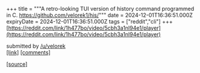 +++
title = """A retro-looking TUI version of history command programmed in C. https://github.com/velorek1/his/"""
date = 2024-12-01T16:36:51.000Z
expiryDate = 2024-12-01T16:36:51.000Z
tags = ["reddit","cli"]
+++
[https://reddit.com/link/1h477bo/video/5cbh3a1nl94e1/player](https://reddit.com/link/1h477bo/video/5cbh3a1nl94e1/player)

submitted by [/u/velorek](https://www.reddit.com/user/velorek)  
[\[link\]](https://www.reddit.com/r/commandline/comments/1h477bo/a_retrolooking_tui_version_of_history_command/) [\[comments\]](https://www.reddit.com/r/commandline/comments/1h477bo/a_retrolooking_tui_version_of_history_command/)

[[source]](https://www.reddit.com/r/commandline/comments/1h477bo/a_retrolooking_tui_version_of_history_command/)
